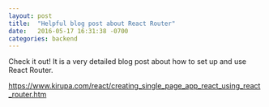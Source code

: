 ```yaml
---
layout: post
title:  "Helpful blog post about React Router"
date:   2016-05-17 16:31:38 -0700
categories: backend 
---
```


Check it out! It is a very detailed blog post about how to set up and use React Router.

https://www.kirupa.com/react/creating_single_page_app_react_using_react_router.htm
